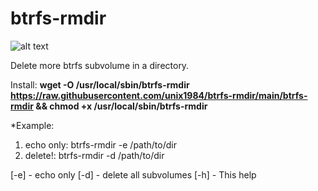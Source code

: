 # btrfs-rmdir
![alt text](https://raw.githubusercontent.com/unix1984/btrfs-rmdir/main/rmdir_example.png)


Delete more btrfs subvolume in a directory.


Install:
**wget -O /usr/local/sbin/btrfs-rmdir https://raw.githubusercontent.com/unix1984/btrfs-rmdir/main/btrfs-rmdir && chmod +x /usr/local/sbin/btrfs-rmdir**






*Example:
1) echo only: btrfs-rmdir -e /path/to/dir
2) delete!: btrfs-rmdir -d /path/to/dir

[-e] - echo only
[-d] - delete all subvolumes
[-h] - This help

